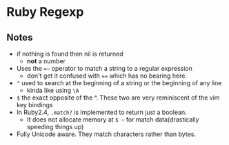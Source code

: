 # Ruby Regexp

## Notes

* if nothing is found then nil is returned
  * __not__ a number
* Uses the `=~` operator to match a string to a regular expression
  * don't get it confused with `==` which has no bearing here.
* `^` used to search at the beginning of a string or the beginning of any line
  * kinda like using `\A`
* `$` the exact opposite of the ^. These two are very reminiscent of the vim key bindings 
* In Ruby2.4, `.match?` is implemented to return just a boolean.
  * It does not allocate memory at `$ ~` for match data(drastically speeding things up)
* Fully Unicode aware. They match characters rather than bytes.
